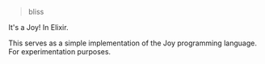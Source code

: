 > bliss

It's a Joy! In Elixir.

This serves as a simple implementation of the Joy programming language.
For experimentation purposes.
